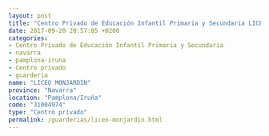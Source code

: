 ```yaml
---
layout: post
title: "Centro Privado de Educación Infantil Primaria y Secundaria LICEO MONJARDÍN"
date: 2017-09-20 20:57:05 +0200
categories:
- Centro Privado de Educación Infantil Primaria y Secundaria
- navarra
- pamplona-iruna
- Centro privado
- guarderia
name: "LICEO MONJARDÍN"
province: "Navarra"
location: "Pamplona/Iruña"
code: "31004974"
type: "Centro privado"
permalink: /guarderias/liceo-monjardin.html
---
```

